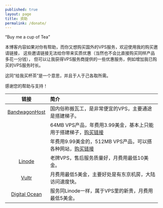 ```yaml
---
published: true
layout: page
title: 资助
permalink: /donate/
---
```


<q>Buy me a cup of Tea</q>

本博客内容如果对你有帮助，而你又想购买国外的VPS服务，欢迎使用我的购买邀请链接，
这些邀请链接无法给你带来实质优惠（当然也不会比直接购买同样产品多花一分钱），
但可以让我获得VPS服务商提供的一些优惠服务，例如增加我已购买的VPS服务时长。

这同<q>给我买杯茶</q>是一个意思，并且于人于己各取所需。

感谢您的帮助与支持！


|链接|简介|
|:----:|:----|
|[BandwagonHost](https://bandwagonhost.com/aff.php?aff=2404)|国内俗称搬瓦工，是非常便宜的VPS，主要通途是搭建梯子。|
||64MB VPS产品，年费用3.99美金，基本上只能用于搭建梯子，[购买链接](https://bandwagonhost.com/aff.php?aff=2404&pid=19)|
||年费用9.99美金的，512MB VPS产品，可以搭各种网站，[购买链接](https://bandwagonhost.com/aff.php?aff=2404&pid=22)|
|[Linode](https://www.linode.com/?r=40880647a9a4de777757923ce22028fe0c2319eb)|老牌VPS，售后服务质量好，月费用最低10美金。|
|[Vultr](http://www.vultr.com/?ref=6825194)|月费用最低5美金，主要好处是有东京机房，大陆访问速度快。|
|[Digital Ocean](https://www.digitalocean.com/?refcode=73e7db20103a)|服务同Linode一样，属于VPS里的新贵，月费用最低5美金。|



